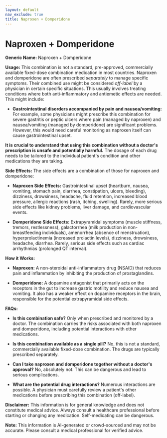 ```yaml
---
layout: default
nav_exclude: true
title: Naproxen + Domperidone
---
```


# Naproxen + Domperidone

**Generic Name:** Naproxen + Domperidone

**Usage:** This combination is not a standard, pre-approved, commercially available fixed-dose combination medication in most countries.  Naproxen and domperidone are often prescribed *separately* to manage specific symptoms.  Their combined use might be considered *off-label* by a physician in certain specific situations. This usually involves treating conditions where both anti-inflammatory and antiemetic effects are needed. This might include:

* **Gastrointestinal disorders accompanied by pain and nausea/vomiting:**  For example, some physicians might prescribe this combination for severe gastritis or peptic ulcers where pain (managed by naproxen) and nausea/vomiting (managed by domperidone) are significant problems.  However, this would need careful monitoring as naproxen itself can cause gastrointestinal upset.

**It is crucial to understand that using this combination without a doctor's prescription is unsafe and potentially harmful.** The dosage of each drug needs to be tailored to the individual patient's condition and other medications they are taking.

**Side Effects:**  The side effects are a combination of those for naproxen and domperidone:

* **Naproxen Side Effects:**  Gastrointestinal upset (heartburn, nausea, vomiting, stomach pain, diarrhea, constipation, ulcers, bleeding), dizziness, drowsiness, headache, fluid retention, increased blood pressure, allergic reactions (rash, itching, swelling).  Rarely, more serious side effects like kidney problems, liver damage, and cardiovascular events.

* **Domperidone Side Effects:**  Extrapyramidal symptoms (muscle stiffness, tremors, restlessness), galactorrhea (milk production in non-breastfeeding individuals), amenorrhea (absence of menstruation), hyperprolactinemia (increased prolactin levels), dizziness, drowsiness, headache, diarrhea.  Rarely, serious side effects such as cardiac arrhythmias (prolonged QT interval).


**How it Works:**

* **Naproxen:**  A non-steroidal anti-inflammatory drug (NSAID) that reduces pain and inflammation by inhibiting the production of prostaglandins.

* **Domperidone:**  A dopamine antagonist that primarily acts on the receptors in the gut to increase gastric motility and reduce nausea and vomiting. It also has a weaker effect on dopamine receptors in the brain, responsible for the potential extrapyramidal side effects.


**FAQs:**

* **Is this combination safe?**  Only when prescribed and monitored by a doctor.  The combination carries the risks associated with both naproxen and domperidone, including potential interactions with other medications.

* **Is this combination available as a single pill?**  No, this is not a standard, commercially available fixed-dose combination.  The drugs are typically prescribed separately.

* **Can I take naproxen and domperidone together without a doctor's approval?**  No, absolutely not.  This can be dangerous and lead to serious complications.

* **What are the potential drug interactions?**  Numerous interactions are possible.  A physician must carefully review a patient's other medications before prescribing this combination (off-label).


**Disclaimer:** This information is for general knowledge and does not constitute medical advice. Always consult a healthcare professional before starting or changing any medication.  Self-medicating can be dangerous.


**Note:** This information is AI-generated or crowd-sourced and may not be accurate. Please consult a medical professional for verified advice.